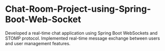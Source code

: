# Chat-Room-Project-using-Spring-Boot-Web-Socket
Developed a real-time chat application using Spring Boot WebSockets and STOMP protocol.
Implemented real-time message exchange between users and user management features.
